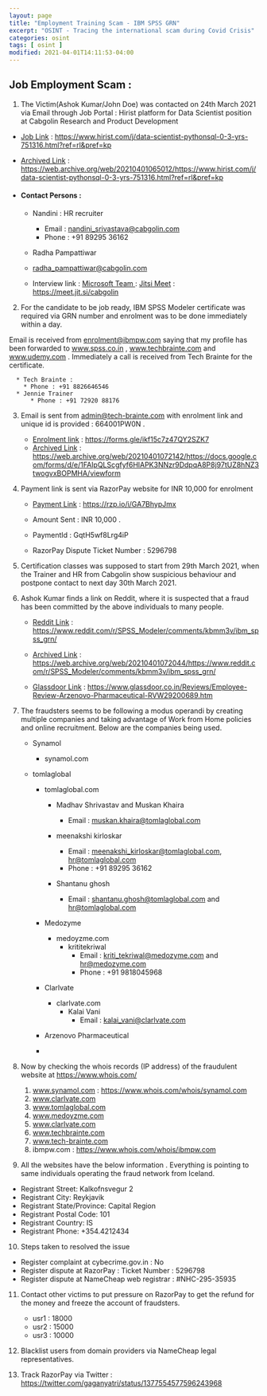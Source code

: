 ```yaml
---
layout: page
title: "Employment Training Scam - IBM SPSS GRN"
excerpt: "OSINT - Tracing the international scam during Covid Crisis"
categories: osint
tags: [ osint ]
modified: 2021-04-01T14:11:53-04:00
---
```



## Job Employment Scam :

1. The Victim(Ashok Kumar/John Doe) was contacted on 24th March 2021 via Email through Job Portal : Hirist platform for Data Scientist position at Cabgolin Research and Product Development

  * [Job Link](https://web.archive.org/web/20210401065012/https://www.hirist.com/j/data-scientist-pythonsql-0-3-yrs-751316.html?ref=rl&pref=kp) :  https://www.hirist.com/j/data-scientist-pythonsql-0-3-yrs-751316.html?ref=rl&pref=kp

  * [Archived Link](https://web.archive.org/web/20210401065012/https://www.hirist.com/j/data-scientist-pythonsql-0-3-yrs-751316.html?ref=rl&pref=kp) :  https://web.archive.org/web/20210401065012/https://www.hirist.com/j/data-scientist-pythonsql-0-3-yrs-751316.html?ref=rl&pref=kp


  * #### Contact Persons :
      * Nandini : HR recruiter
        * Email : nandini_srivastava@cabgolin.com
        * Phone : +91 89295 36162

      * Radha Pampattiwar
       * radha_pampattiwar@cabgolin.com

      * Interview link :
        [Microsoft Team ](https://teams.microsoft.com/l/meetup-join/19%3ameeting_NzhiMTg3NzItNjI1YS00ZTJkLWFiOWEtMmYyNDU2MDc3ZDQ5%40thread.v2/0?context=%7b%22Tid%22%3a%2237276134-ed40-4ca7-a65e-e94a89d3dbcf%22%2c%22Oid%22%3a%22df65c867-944f-4d29-8857-ad09e3ca84c1%22%7d) :
        [Jitsi Meet](https://meet.jit.si/cabgolin) : https://meet.jit.si/cabgolin
2. For the candidate to be job ready, IBM SPSS Modeler certificate was required via GRN number and enrolment was to be done immediately within a day.

  Email is received from enrolment@ibmpw.com saying that my profile has been forwarded to www.spss.co.in , www.techbrainte.com and www.udemy.com . Immediately a call is received from Tech Brainte for the certificate.

      * Tech Brainte :
        * Phone : +91 8826646546
      * Jennie Trainer
          * Phone : +91 72920 88176


3. Email is sent from admin@tech-brainte.com with enrolment link and unique id is provided : 664001PW0N .
    * [Enrolment link](https://forms.gle/ikf15c7z47QY2SZK7) : https://forms.gle/ikf15c7z47QY2SZK7
    * [Archived Link](https://web.archive.org/web/20210401072142/https://docs.google.com/forms/d/e/1FAIpQLScgfyf6HlAPK3NNzr9DdpqA8P8j97tUZ8hNZ3twogvxBOPMHA/viewform) : https://web.archive.org/web/20210401072142/https://docs.google.com/forms/d/e/1FAIpQLScgfyf6HlAPK3NNzr9DdpqA8P8j97tUZ8hNZ3twogvxBOPMHA/viewform

4. Payment link is sent via RazorPay website for INR 10,000 for enrolment
    * [Payment Link](https://rzp.io/i/GA7BhypJmx) : https://rzp.io/i/GA7BhypJmx
    * Amount Sent : INR 10,000 .
    * PaymentId : GqtH5wf8Lrg4iP

    * RazorPay Dispute Ticket Number : 5296798

5. Certification classes was supposed to start from 29th March 2021, when the Trainer and HR from Cabgolin show suspicious behaviour and postpone contact to next day 30th March 2021.


6. Ashok Kumar finds a link on Reddit, where it is suspected that a fraud has been committed by the above individuals to many people.

    * [Reddit Link](https://www.reddit.com/r/SPSS_Modeler/comments/kbmm3v/ibm_spss_grn/) :
https://www.reddit.com/r/SPSS_Modeler/comments/kbmm3v/ibm_spss_grn/
    * [Archived Link](https://web.archive.org/web/20210401072044/https://www.reddit.com/r/SPSS_Modeler/comments/kbmm3v/ibm_spss_grn/) : https://web.archive.org/web/20210401072044/https://www.reddit.com/r/SPSS_Modeler/comments/kbmm3v/ibm_spss_grn/

    * [Glassdoor Link](https://www.glassdoor.co.in/Reviews/Employee-Review-Arzenovo-Pharmaceutical-RVW29200689.htm) : https://www.glassdoor.co.in/Reviews/Employee-Review-Arzenovo-Pharmaceutical-RVW29200689.htm

7. The fraudsters seems to be following a modus operandi by creating multiple companies and taking advantage of Work from Home policies and online recruitment.  Below are the companies being used.
      * Synamol
        * synamol.com

      * tomlaglobal
        * tomlaglobal.com
          * Madhav Shrivastav and Muskan Khaira
            * Email : muskan.khaira@tomlaglobal.com  

          * meenakshi kirloskar
              * Email : meenakshi_kirloskar@tomlaglobal.com, hr@tomlaglobal.com
              * Phone : +91 89295 36162

          * Shantanu ghosh
              * Email : shantanu.ghosh@tomlaglobal.com and hr@tomlaglobal.com

        * Medozyme
          * medoyzme.com
            * krititekriwal
              * Email : kriti_tekriwal@medozyme.com and hr@medozyme.com
              * Phone : +91 9818045968

        * Clarlvate
          * clarlvate.com
            * Kalai Vani
              * Email : kalai_vani@clarlvate.com

        * Arzenovo Pharmaceutical

        *

8. Now by checking the whois records (IP address) of the fraudulent website at https://www.whois.com/
    1. www.synamol.com   : https://www.whois.com/whois/synamol.com
    2. www.clarlvate.com
    3. www.tomlaglobal.com
    4. www.medoyzme.com
    5. www.clarlvate.com
    6. www.techbrainte.com
    7. www.tech-brainte.com
    8. ibmpw.com  :  https://www.whois.com/whois/ibmpw.com


9. All the websites have the below information . Everything is pointing to same individuals operating the fraud network from Iceland.

  * Registrant Street: Kalkofnsvegur 2
  * Registrant City: Reykjavik
  * Registrant State/Province: Capital Region
  * Registrant Postal Code: 101
  * Registrant Country: IS
  * Registrant Phone: +354.4212434


10. Steps taken to resolved the issue
  * Register complaint at cybecrime.gov.in : No
  * Register dispute at  RazorPay : Ticket Number : 5296798
  * Register dispute at NameCheap web registrar :  #NHC-295-35935

11. Contact other victims to put pressure on RazorPay to get the refund for the money and freeze the account of fraudsters.
    * usr1 : 18000
    * usr2 : 15000
    * usr3 : 10000

12. Blacklist users from domain providers via NameCheap legal representatives.

13. Track RazorPay via Twitter : https://twitter.com/gaganyatri/status/1377554577596243968
